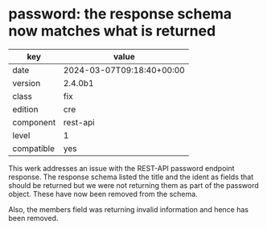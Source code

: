 [//]: # (werk v2)
# password: the response schema now matches what is returned

key        | value
---------- | ---
date       | 2024-03-07T09:18:40+00:00
version    | 2.4.0b1
class      | fix
edition    | cre
component  | rest-api
level      | 1
compatible | yes

This werk addresses an issue with the REST-API password endpoint
response. The response schema listed the title and the ident as
fields that should be returned but we were not returning them as
part of the password object. These have now been removed from the
schema.

Also, the members field was returning invalid information and
hence has been removed.
